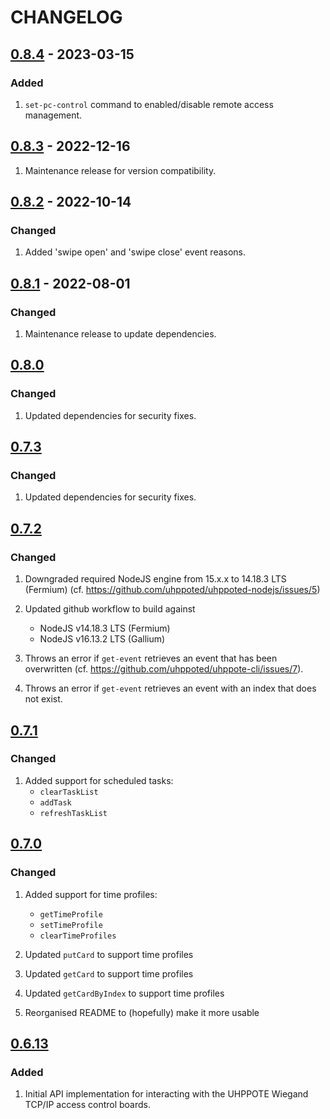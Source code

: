 # CHANGELOG

## [0.8.4](https://github.com/uhppoted/uhppoted-nodejs/releases/tag/v0.8.4) - 2023-03-15

### Added
1. `set-pc-control` command to enabled/disable remote access management.


## [0.8.3](https://github.com/uhppoted/uhppoted-nodejs/releases/tag/v0.8.3) - 2022-12-16

1. Maintenance release for version compatibility.


## [0.8.2](https://github.com/uhppoted/uhppoted-nodejs/releases/tag/v0.8.2) - 2022-10-14

### Changed
1. Added 'swipe open' and 'swipe close' event reasons.


## [0.8.1](https://github.com/uhppoted/uhppoted-nodejs/releases/tag/v0.8.1) - 2022-08-01

### Changed
1. Maintenance release to update dependencies.


## [0.8.0](https://github.com/uhppoted/uhppoted-nodejs/releases/tag/v0.8.0)

### Changed
1. Updated dependencies for security fixes.


## [0.7.3](https://github.com/uhppoted/uhppoted-nodejs/releases/tag/v0.7.3)

### Changed
1. Updated dependencies for security fixes.


## [0.7.2](https://github.com/uhppoted/uhppoted-nodejs/releases/tag/v0.7.2)

### Changed
1. Downgraded required NodeJS engine from 15.x.x to 14.18.3 LTS (Fermium)
   (cf. https://github.com/uhppoted/uhppoted-nodejs/issues/5)

2. Updated github workflow to build against
   - NodeJS v14.18.3 LTS (Fermium)
   - NodeJS v16.13.2 LTS (Gallium)

3. Throws an error if `get-event` retrieves an event that has been overwritten
   (cf. https://github.com/uhppoted/uhppote-cli/issues/7).

4. Throws an error if `get-event` retrieves an event with an index that does not
   exist.


## [0.7.1](https://github.com/uhppoted/uhppoted-nodejs/releases/tag/v0.7.1)

### Changed
1. Added support for scheduled tasks:
   - `clearTaskList`
   - `addTask`
   - `refreshTaskList`


## [0.7.0](https://github.com/uhppoted/uhppoted-nodejs/releases/tag/v0.7.0) 

### Changed
1. Added support for time profiles:
   - `getTimeProfile`
   - `setTimeProfile`
   - `clearTimeProfiles`

2. Updated `putCard` to support time profiles
3. Updated `getCard` to support time profiles
4. Updated `getCardByIndex` to support time profiles
5. Reorganised README to (hopefully) make it more usable


## [0.6.13](https://github.com/uhppoted/uhppoted-nodejs/releases/tag/v0.6.13) 

### Added
1. Initial API implementation for interacting with the UHPPOTE Wiegand TCP/IP access control boards.


